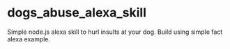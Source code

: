 # dogs_abuse_alexa_skill
Simple node.js alexa skill to hurl insults at your dog. Build using simple fact alexa example.
